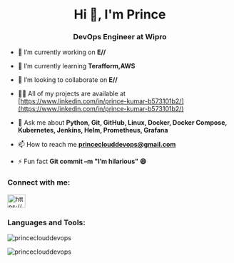 <h1 align="center">Hi 👋, I'm Prince</h1>
<h3 align="center">DevOps Engineer at Wipro</h3>

- 🔭 I’m currently working on **E//**

- 🌱 I’m currently learning **Terafform,AWS**

- 👯 I’m looking to collaborate on **E//**

- 👨‍💻 All of my projects are available at [https://www.linkedin.com/in/prince-kumar-b573101b2/](https://www.linkedin.com/in/prince-kumar-b573101b2/)

- 💬 Ask me about **Python, Git, GitHub, Linux, Docker, Docker Compose, Kubernetes, Jenkins, Helm, Prometheus, Grafana**

- 📫 How to reach me **princeclouddevops@gmail.com**

- ⚡ Fun fact **Git commit –m "I’m hilarious" 😄**

<h3 align="left">Connect with me:</h3>
<p align="left">
<a href="https://linkedin.com/in/https://www.linkedin.com/in/prince-kumar-b573101b2/" target="blank"><img align="center" src="https://raw.githubusercontent.com/rahuldkjain/github-profile-readme-generator/master/src/images/icons/Social/linked-in-alt.svg" alt="https://www.linkedin.com/in/prince-kumar-b573101b2/" height="30" width="40" /></a>
</p>

<h3 align="left">Languages and Tools:</h3>

<p><img align="center" src="https://github-readme-stats.vercel.app/api/top-langs?username=princeclouddevops&show_icons=true&locale=en&layout=compact" alt="princeclouddevops" /></p>

<p><img align="center" src="https://github-readme-streak-stats.herokuapp.com/?user=princeclouddevops&" alt="princeclouddevops" /></p>
